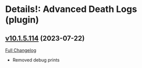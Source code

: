 # Details!: Advanced Death Logs (plugin)

## [v10.1.5.114](https://github.com/Tercioo/AdvancedDeathLogs/tree/v10.1.5.114) (2023-07-22)
[Full Changelog](https://github.com/Tercioo/AdvancedDeathLogs/compare/v10.1.5.113...v10.1.5.114) 

- Removed debug prints  

